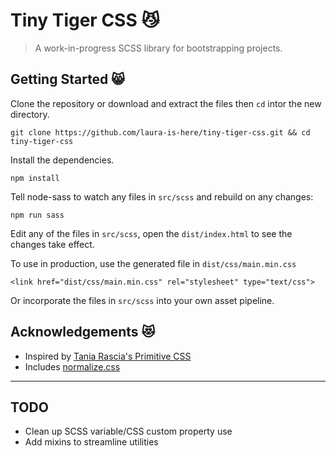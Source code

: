 # Tiny Tiger CSS 😼

> A work-in-progress SCSS library for bootstrapping projects.

## Getting Started 😸

Clone the repository or download and extract the files then `cd` intor the new directory.

    git clone https://github.com/laura-is-here/tiny-tiger-css.git && cd tiny-tiger-css

Install the dependencies.

    npm install

Tell node-sass to watch any files in `src/scss` and rebuild on any changes:

    npm run sass

Edit any of the files in `src/scss`, open the `dist/index.html` to see the changes take effect.

To use in production, use the generated file in `dist/css/main.min.css`

    <link href="dist/css/main.min.css" rel="stylesheet" type="text/css">

Or incorporate the files in `src/scss` into your own asset pipeline.

## Acknowledgements 😻

- Inspired by [Tania Rascia's Primitive CSS](https://taniarascia.github.io/primitive)
- Includes [normalize.css](https://necolas.github.io/normalize.css/)

---

## TODO

- Clean up SCSS variable/CSS custom property use
- Add mixins to streamline utilities
